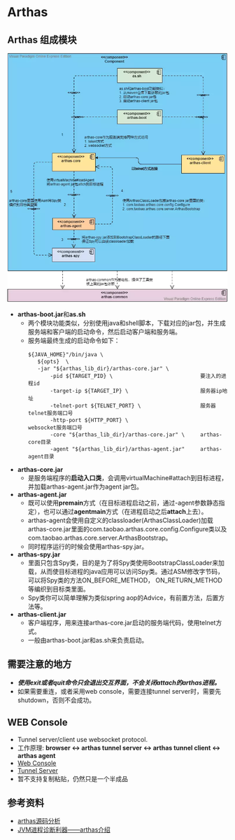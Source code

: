 # Arthas

 ## Arthas 组成模块

![arthas]

  * **arthas-boot.jar**和**as.sh**
    * 两个模块功能类似，分别使用java和shell脚本，下载对应的jar包，并生成服务端和客户端的启动命令，然后启动客户端和服务端。
    * 服务端最终生成的启动命令如下：
      ```shell
      ${JAVA_HOME}"/bin/java \
         ${opts}  \
         -jar "${arthas_lib_dir}/arthas-core.jar" \
             -pid ${TARGET_PID} \                            要注入的进程id
             -target-ip ${TARGET_IP} \                       服务器ip地址
             -telnet-port ${TELNET_PORT} \                   服务器telnet服务端口号
             -http-port ${HTTP_PORT} \                       websocket服务端口号
             -core "${arthas_lib_dir}/arthas-core.jar" \     arthas-core目录
             -agent "${arthas_lib_dir}/arthas-agent.jar"     arthas-agent目录
      ```
  * **arthas-core.jar**
     * 是服务端程序的**启动入口类**，会调用virtualMachine#attach到目标进程，并加载arthas-agent.jar作为agent jar包。
  * **arthas-agent.jar**
     * 既可以使用**premain**方式（在目标进程启动之前，通过-agent参数静态指定），也可以通过**agentmain**方式（在进程启动之后**attach**上去）。
     * arthas-agent会使用自定义的classloader(ArthasClassLoader)加载arthas-core.jar里面的com.taobao.arthas.core.config.Configure类以及com.taobao.arthas.core.server.ArthasBootstrap。
     * 同时程序运行的时候会使用arthas-spy.jar。
  * **arthas-spy.jar**
     * 里面只包含Spy类，目的是为了将Spy类使用BootstrapClassLoader来加载，从而使目标进程的java应用可以访问Spy类。通过ASM修改字节码，可以将Spy类的方法ON_BEFORE_METHOD， ON_RETURN_METHOD等编织到目标类里面。
     * Spy类你可以简单理解为类似spring aop的Advice，有前置方法，后置方法等。
  * **arthas-client.jar**
     * 客户端程序，用来连接arthas-core.jar启动的服务端代码，使用telnet方式。
     * 一般由arthas-boot.jar和as.sh来负责启动。


 ## 需要注意的地方
 * **_使用exit或者quit命令只会退出交互界面，不会关闭attach的arthas进程。_**
 * 如果需要重连，或者采用web console，需要连接tunnel server时，需要先shutdown，否则不会成功。

 ## WEB Console
 * Tunnel server/client use websocket protocol.
 * 工作原理: **browser <-> arthas tunnel server <-> arthas tunnel client <-> arthas agent**
 * [Web Console]
 * [Tunnel Server]
 * 暂不支持复制粘贴，仍然只是一个半成品

 ## 参考资料
   * [arthas源码分析]
   * [JVM进程诊断利器——arthas介绍]








[arthas]: img/arthas.webp
[arthas源码分析]: https://www.jianshu.com/p/4e34d0ab47d1
[JVM进程诊断利器——arthas介绍]:https://www.jianshu.com/p/76d9a81ede7e
[Web Console]:https://alibaba.github.io/arthas/web-console.html
[Tunnel Server]:https://github.com/alibaba/arthas/blob/master/tunnel-server/README.md